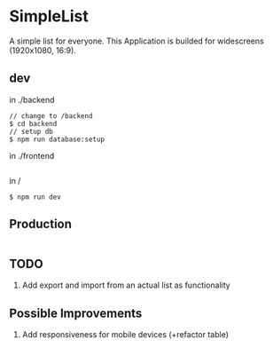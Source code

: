 # SimpleList
A simple list for everyone.
This Application is builded for widescreens (1920x1080, 16:9).
## dev
in ./backend
```
// change to /backend
$ cd backend
// setup db
$ npm run database:setup
```
in ./frontend
```
```

in /
```
$ npm run dev
```

## Production
```
```

## TODO
1. Add export and import from an actual list as functionality
## Possible Improvements
1. Add responsiveness for mobile devices (+refactor table)
